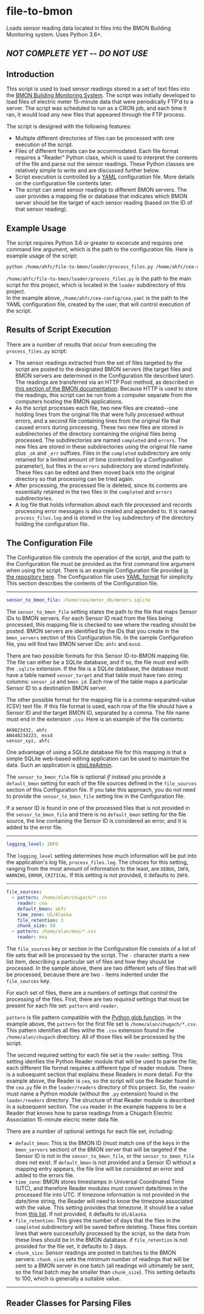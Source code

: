 # file-to-bmon
Loads sensor reading data located in files into the BMON Building Monitoring system.  Uses Python 3.6+.

## *NOT COMPLETE YET -- DO NOT USE*

## Introduction

This script is used to load sensor readings stored in a set of text files
into the [BMON Building Monitoring System](https://github.com/alanmitchell/bmon).  The
script was initially developed to load files of electric meter 15-minute data that were
periodically FTP'd to a server.  The script was scheduled to run
as a CRON job, and each time it ran, it would load any new files that appeared through 
the FTP process.

The script is designed with the following features:

* Multiple different directories of files can be processed with one execution
of the script.
* Files of different formats can be accommodated. Each file format requires a 
"Reader" Python class, which is used to interpret the contents of the file and parse
out the sensor readings.  These Python classes are relatively simple to write and
are discussed further below.
* Script execution is controlled by a [YAML](https://rollout.io/blog/yaml-tutorial-everything-you-need-get-started/)
configuration file. More details on the configuration file contents later.
* The script can send sensor readings to different BMON servers.  The user provides
a mapping file or database that indicates which BMON server should be the target
of each sensor reading (based on the ID of that sensor reading). 

## Example Usage

The script requires Python 3.6 or greater to excecute and requires one command
line argument, which is the path to the configuration file.
Here is example usage of the script:

```bash
python /home/ahfc/file-to-bmon/loader/process_files.py /home/ahfc/cea-config/cea.yaml
```

`/home/ahfc/file-to-bmon/loader/process_files.py` is the path to the main script for this
project, which is located in the `loader` subdirectory of this project.  
In the example above, `/home/ahfc/cea-config/cea.yaml`
is the path to the YAML configuration file, created by the user, that will control 
execution of the script.

## Results of Script Execution

There are a number of results that occur from executing the `process_files.py` script:

* The sensor readings extracted from the set of files targeted by the script
are posted to the designated BMON servers (the target files and BMON servers
are determined in the Configuration file described later).  The readings are transferred
via an HTTP Post method, as described in [this section of the BMON documentation](https://bmon-documentation.readthedocs.io/en/latest/setting-up-sensors-to-post-to-bmon.html#storing-multiple-sensor-readings).  Because
HTTP is used to store the readings, this script can be run from a computer separate
from the computers hosting the BMON applications.
* As the script processes each file, two new files are created--one holding lines from
the original file that were fully processed without errors, and a second file containing
lines from the original file that caused errors during processing.  These two new files
are stored in subdirectories of the directory containing the original files being processed.
The subdirectories are named `completed` and `errors`.  The new files are stored in these
subdirectories using the original file name plus `_ok` and `_err` suffixes.  Files in the
`completed` subdirectory are only retained for a limited amount of time (controlled by
a Configuration parameter), but files in the `errors` subdirectory are stored indefinitely.
These files can be edited and then moved back into the original directory so that processing
can be tried again.
* After processing, the processed file is deleted, since its contents are essentially retained
in the two files in the `completed` and `errors` subdirectories.
* A log file that holds information about each file processed and records processing error
messages is also created and appended to.  It is named `process_files.log` and is stored 
in the `log` subdirectory of the directory holding the configuration file.

## The Configuration File

The Configuration file controls the operation of the script, and the path to the Configuration
file must be provided as the first command line argument when using the script.
There is an example Configuration
file provided [in the repository here](config/config_example.yaml).  The Configuration file uses
[YAML format](https://rollout.io/blog/yaml-tutorial-everything-you-need-get-started/) for
simplicity.  This section describes the contents of the Configuration file.

---

```YAML
sensor_to_bmon_file: /home/cea/meter_db/meters.sqlite
```
The `sensor_to_bmon_file` setting states the path to the file that maps Sensor IDs to BMON servers.
For each Sensor ID read from the files being processed, this mapping file is checked to 
see where the reading should be posted.  BMON servers are identified by the IDs that you
create in the `bmon_servers` section of this Configuration file.  In the sample Configuration
file, you will find two BMON server IDs: `ahfc` and `mssd`.

There are two possible formats for this Sensor ID-to-BMON mapping file.  The file can either
be a SQLite database, and if so, the file must end with the `.sqlite` extension.  If the file
is a SQLite database, the database must have a table named `sensor_target` and that table
must have two string columns: `sensor_id` and `bmon_id`.  Each row of the table maps a
particular Sensor ID to a destination BMON server.

The other possible format for the mapping file is a comma-separated-value (CSV) text file. If
this file format is used, each row of the file should have a Sensor ID and the target BMON ID,
separated by a comma.  The file name must end in the extension `.csv`. Here is an example of
the file contents:

```text
AK9023432, ahfc
AN448234223, mssd
sensor_xyz, ahfc
```

One advantage of using a SQLite database file for this mapping is that a simple SQLite
web-based editing application can be used to maintain the data.  Such an application
is [phpLiteAdmin](https://www.phpliteadmin.org/).

The `sensor_to_bmon_file` file is optional *if* instead you provide a `default_bmon` setting
for each of the file sources defined in the `file_sources` section of this Configuration
file.  If you take this approach, you do not need to provide the `sensor_to_bmon_file` setting
line in the Configuration file.

If a sensor ID is found in one of the processed files that is not provided in the 
`sensor_to_bmon_file` and there is no `default_bmon` setting for the file source, the
line containing the Sensor ID is considered an error, and it is added to the error file.

---

```YAML
logging_level: INFO
```

The `logging_level` setting determines how much information will be put into the application's
log file, `process_files.log`.  The choices for this setting, ranging from the most amount of
information to the least, are `DEBUG`, `INFO`, `WARNING`, `ERROR`, `CRITICAL`.  If this setting
is not provided, it defaults to `INFO`.

---

```YAML
file_sources:
  - pattern: /home/alan/chugach/*.csv
    reader: cea
    default_bmon: ahfc
    time_zone: US/Alaska
    file_retention: 3
    chunk_size: 50
  - pattern: /home/alan/mea/*.csv
    reader: mea
```

The `file_sources` key or section in the Configuration file consists of a list of file sets
that will be processed by the script.  The `-` character starts a new list item, describing
a particular set of files and how they should be processed.  In the sample above, there
are two different sets of files that will be processed, because there are two `-` items
indented under the `file_sources` key.

For each set of files, there are a numbers of settings that control the processing of the
files.  First, there are two *required* settings that must be present for each file set:
`pattern` and `reader`.

`pattern` is file pattern compatible with the [Python glob function](https://docs.python.org/3/library/glob.html).
In the example above, the `pattern` for the first file set is `/home/alan/chugach/*.csv`.
This pattern identifies all files withe the `.csv` extension found in the `/home/alan/chugach`
directory.  All of those files will be processed by the script.

The second required setting for each file set is the `reader` setting.  This setting idenfies the
Python Reader module that will be used to parse the file; each different file format requires
a different type of reader module.  There is a subsequent section that explains these Readers in
more detail.  For the example above, the Reader is `cea`, so the script will use the Reader found
in the `cea.py` file in the `loader/readers` directory of this project.  So, the `reader` must
name a Python module (without the `.py` extension) found in the `loader/readers` directory.
The structure of that Reader module is described in a subsequent section.  The `cea` reader in the
example happens to be a Reader that knows how to parse readings from a Chugach Electric
Association 15-minute elecric meter data file. 

There are a number of optional settings for each file set, including:

* `default_bmon`: This is the BMON ID (must match one of the keys in the `bmon_servers` section)
of the BMON server that will be targeted if the Sensor ID is not in the `sensor_to_bmon_file`, or
the `sensor_to_bmon_file` does not exist.  If `default_bmon` is not provided and a Sensor ID without
a mapping entry appears, the file line will be considered an error and added to the errors file.
* `time_zone`: BMON stores timestamps in Universal Coordinated Time (UTC), and therefore Reader modules
must convert date/times in the processed file into UTC.  If timezone information is not provided in
the date/time string, the Reader will need to know the timezone associated with the value.
This setting provides that timezone.  It should be a value from [this list](https://en.wikipedia.org/wiki/List_of_tz_database_time_zones).
If not provided, it defaults to `US/Alaska`.
* `file_retention`: This gives the number of days that the files in the `completed` subdirectory
will be saved before deleting.  These files contain lines that were successfully processed
by the script, so the data from these lines should be in the BMON database.  if `file_retention`
is not provided for the file set, it defaults to 3 days.
* `chunk_size`: Sensor readings are posted in batches to the BMON servers.  `chunk_size` sets the
minimum number of readings that will be sent to a BMON server in one batch (all readings will
ultimately be sent, so the final batch may be smaller than `chunk_size`).  This setting defaults
to 100, which is generally a suitable value.

---

## Reader Classes for Parsing Files
